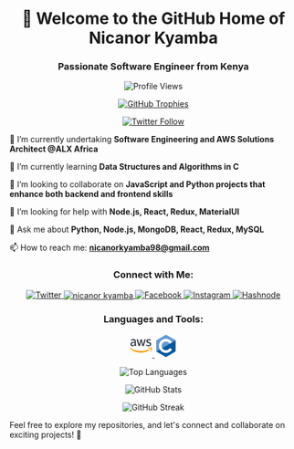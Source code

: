 <h1 align="center">👋 Welcome to the GitHub Home of Nicanor Kyamba</h1>
<h3 align="center">Passionate Software Engineer from Kenya</h3>

<p align="center">
  <img src="https://komarev.com/ghpvc/?username=nicanorkyamba&label=Profile%20views&color=0e75b6&style=flat" alt="Profile Views" />
</p>

<p align="center">
  <a href="https://github.com/ryo-ma/github-profile-trophy">
    <img src="https://github-profile-trophy.vercel.app/?username=nicanorkyamba" alt="GitHub Trophies" />
  </a>
</p>

<p align="center">
  <a href="https://twitter.com/nicanor_kyamba" target="_blank">
    <img src="https://img.shields.io/twitter/follow/nicanor_kyamba?logo=twitter&style=for-the-badge" alt="Twitter Follow" />
  </a>
</p>

🔭 I’m currently undertaking **Software Engineering and AWS Solutions Architect @ALX Africa**

🌱 I’m currently learning **Data Structures and Algorithms in C**

👯 I’m looking to collaborate on **JavaScript and Python projects that enhance both backend and frontend skills**

🤝 I’m looking for help with **Node.js, React, Redux, MaterialUI**

💬 Ask me about **Python, Node.js, MongoDB, React, Redux, MySQL**

📫 How to reach me: **nicanorkyamba98@gmail.com**

<h3 align="center">Connect with Me:</h3>
<p align="center">
  <a href="https://twitter.com/nicanor_kyamba" target="_blank">
    <img src="https://raw.githubusercontent.com/rahuldkjain/github-profile-readme-generator/master/src/images/icons/Social/twitter.svg" alt="Twitter" height="30" width="40" />
  </a>
<a href="https://linkedin.com/in/nicanor kyamba" target="blank">
<img align="center" src="https://raw.githubusercontent.com/rahuldkjain/github-profile-readme-generator/master/src/images/icons/Social/linked-in-alt.svg" alt="nicanor kyamba" height="30" width="40" />
  </a>
  <a href="https://facebook.com/nicanor.kyamba" target="_blank">
    <img src="https://raw.githubusercontent.com/rahuldkjain/github-profile-readme-generator/master/src/images/icons/Social/facebook.svg" alt="Facebook" height="30" width="40" />
  </a>
  <a href="https://instagram.com/nicanor.kyamba" target="_blank">
    <img src="https://raw.githubusercontent.com/rahuldkjain/github-profile-readme-generator/master/src/images/icons/Social/instagram.svg" alt="Instagram" height="30" width="40" />
  </a>
  <a href="https://hashnode.com/@nicanorkyamba" target="_blank">
    <img src="https://raw.githubusercontent.com/rahuldkjain/github-profile-readme-generator/master/src/images/icons/Social/hashnode.svg" alt="Hashnode" height="30" width="40" />
  </a>
</p>

<h3 align="center">Languages and Tools:</h3>
<p align="center">
  <a href="https://aws.amazon.com" target="_blank" rel="noreferrer">
    <img src="https://raw.githubusercontent.com/devicons/devicon/master/icons/amazonwebservices/amazonwebservices-original-wordmark.svg" alt="AWS" width="40" height="40"/>
  </a>
  <a href="https://www.cprogramming.com/" target="_blank" rel="noreferrer">
    <img src="https://raw.githubusercontent.com/devicons/devicon/master/icons/c/c-original.svg" alt="C" width="40" height="40"/>
  </a>
  <!-- Add more icons here for your languages and tools -->
</p>

<p align="center">
  <img src="https://github-readme-stats.vercel.app/api/top-langs?username=nicanorkyamba&show_icons=true&locale=en&layout=compact" alt="Top Languages" />
</p>

<p align="center">
  <img src="https://github-readme-stats.vercel.app/api?username=nicanorkyamba&show_icons=true&locale=en" alt="GitHub Stats" />
</p>

<p align="center">
  <img src="https://github-readme-streak-stats.herokuapp.com/?user=nicanorkyamba&" alt="GitHub Streak" />
</p>

Feel free to explore my repositories, and let's connect and collaborate on exciting projects! 🚀
